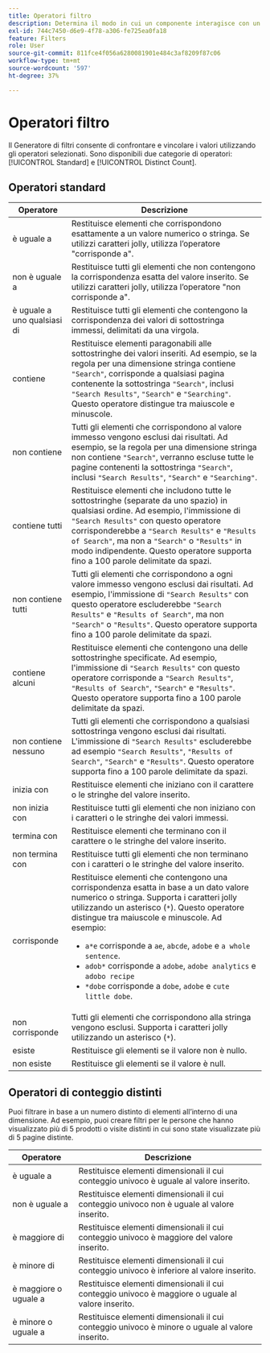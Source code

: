 ```yaml
---
title: Operatori filtro
description: Determina il modo in cui un componente interagisce con un valore all’interno di un filtro.
exl-id: 744c7450-d6e9-4f78-a306-fe725ea0fa18
feature: Filters
role: User
source-git-commit: 811fce4f056a6280081901e484c3af8209f87c06
workflow-type: tm+mt
source-wordcount: '597'
ht-degree: 37%

---
```


# Operatori filtro

Il Generatore di filtri consente di confrontare e vincolare i valori utilizzando gli operatori selezionati. Sono disponibili due categorie di operatori: [!UICONTROL Standard] e [!UICONTROL Distinct Count].

## Operatori standard

| Operatore | Descrizione |
| --- | --- |
| è uguale a | Restituisce elementi che corrispondono esattamente a un valore numerico o stringa. Se utilizzi caratteri jolly, utilizza l’operatore &quot;corrisponde a&quot;. |
| non è uguale a | Restituisce tutti gli elementi che non contengono la corrispondenza esatta del valore inserito.  Se utilizzi caratteri jolly, utilizza l’operatore &quot;non corrisponde a&quot;. |
| è uguale a uno qualsiasi di | Restituisce tutti gli elementi che contengono la corrispondenza dei valori di sottostringa immessi, delimitati da una virgola. |
| contiene | Restituisce elementi paragonabili alle sottostringhe dei valori inseriti. Ad esempio, se la regola per una dimensione stringa contiene `"Search"`, corrisponde a qualsiasi pagina contenente la sottostringa `"Search"`, inclusi `"Search Results"`, `"Search"` e `"Searching"`. Questo operatore distingue tra maiuscole e minuscole. |
| non contiene | Tutti gli elementi che corrispondono al valore immesso vengono esclusi dai risultati. Ad esempio, se la regola per una dimensione stringa non contiene `"Search"`, verranno escluse tutte le pagine contenenti la sottostringa `"Search"`, inclusi `"Search Results"`, `"Search"` e `"Searching"`. |
| contiene tutti | Restituisce elementi che includono tutte le sottostringhe (separate da uno spazio) in qualsiasi ordine. Ad esempio, l&#39;immissione di `"Search Results"` con questo operatore corrisponderebbe a `"Search Results"` e `"Results of Search"`, ma non a `"Search"` o `"Results"` in modo indipendente. Questo operatore supporta fino a 100 parole delimitate da spazi. |
| non contiene tutti | Tutti gli elementi che corrispondono a ogni valore immesso vengono esclusi dai risultati. Ad esempio, l&#39;immissione di `"Search Results"` con questo operatore escluderebbe `"Search Results"` e `"Results of Search"`, ma non `"Search"` o `"Results"`. Questo operatore supporta fino a 100 parole delimitate da spazi. |
| contiene alcuni | Restituisce elementi che contengono una delle sottostringhe specificate. Ad esempio, l&#39;immissione di `"Search Results"` con questo operatore corrisponde a `"Search Results"`, `"Results of Search"`, `"Search"` e `"Results"`. Questo operatore supporta fino a 100 parole delimitate da spazi. |
| non contiene nessuno | Tutti gli elementi che corrispondono a qualsiasi sottostringa vengono esclusi dai risultati. L&#39;immissione di `"Search Results"` escluderebbe ad esempio `"Search Results"`, `"Results of Search"`, `"Search"` e `"Results"`. Questo operatore supporta fino a 100 parole delimitate da spazi. |
| inizia con | Restituisce elementi che iniziano con il carattere o le stringhe del valore inserito. |
| non inizia con | Restituisce tutti gli elementi che non iniziano con i caratteri o le stringhe dei valori immessi. |
| termina con | Restituisce elementi che terminano con il carattere o le stringhe del valore inserito. |
| non termina con | Restituisce tutti gli elementi che non terminano con i caratteri o le stringhe del valore inserito. |
| corrisponde | Restituisce elementi che contengono una corrispondenza esatta in base a un dato valore numerico o stringa. Supporta i caratteri jolly utilizzando un asterisco (`*`). Questo operatore distingue tra maiuscole e minuscole. Ad esempio:<ul><li>`a*e` corrisponde a `ae`, `abcde`, `adobe` e `a whole sentence`.</li><li>`adob*` corrisponde a `adobe`, `adobe analytics` e `adobo recipe`</li><li>`*dobe` corrisponde a `dobe`, `adobe` e `cute little dobe`.</li></ul> |
| non corrisponde | Tutti gli elementi che corrispondono alla stringa vengono esclusi. Supporta i caratteri jolly utilizzando un asterisco (`*`). |
| esiste | Restituisce gli elementi se il valore non è nullo. |
| non esiste | Restituisce gli elementi se il valore è null. |

## Operatori di conteggio distinti

Puoi filtrare in base a un numero distinto di elementi all’interno di una dimensione. Ad esempio, puoi creare filtri per le persone che hanno visualizzato più di 5 prodotti o visite distinti in cui sono state visualizzate più di 5 pagine distinte.

| Operatore | Descrizione |
| --- | --- |
| è uguale a | Restituisce elementi dimensionali il cui conteggio univoco è uguale al valore inserito. |
| non è uguale a | Restituisce elementi dimensionali il cui conteggio univoco non è uguale al valore inserito. |
| è maggiore di | Restituisce elementi dimensionali il cui conteggio univoco è maggiore del valore inserito. |
| è minore di | Restituisce elementi dimensionali il cui conteggio univoco è inferiore al valore inserito. |
| è maggiore o uguale a | Restituisce elementi dimensionali il cui conteggio univoco è maggiore o uguale al valore inserito. |
| è minore o uguale a | Restituisce elementi dimensionali il cui conteggio univoco è minore o uguale al valore inserito. |
